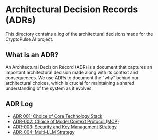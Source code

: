 # Architectural Decision Records (ADRs)

This directory contains a log of the architectural decisions made for the CryptoPulse AI project.

## What is an ADR?

An Architectural Decision Record (ADR) is a document that captures an important architectural decision made along with its context and consequences. We use ADRs to document the "why" behind our architectural choices, which is crucial for maintaining a shared understanding of the system as it evolves.

## ADR Log

*   [ADR 001: Choice of Core Technology Stack](./001-choice-of-tech-stack.md)
*   [ADR-002: Choice of Model Context Protocol (MCP)](./002-choice-of-model-context-protocol.md)
*   [ADR-003: Security and Key Management Strategy](./003-security-and-key-management-strategy.md)
*   [ADR-004: Multi-LLM Strategy](./004-multi-llm-strategy.md)
